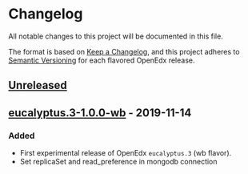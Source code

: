 # Changelog

All notable changes to this project will be documented in this file.

The format is based on [Keep a Changelog](https://keepachangelog.com/en/1.0.0/),
and this project adheres to [Semantic
Versioning](https://semver.org/spec/v2.0.0.html) for each flavored OpenEdx
release.

## [Unreleased]

## [eucalyptus.3-1.0.0-wb] - 2019-11-14

### Added

- First experimental release of OpenEdx `eucalyptus.3` (wb flavor).
- Set replicaSet and read_preference in mongodb connection

[unreleased]: https://github.com/openfun/openedx-docker/compare/eucalyptus.3-1.0.0-wb...HEAD
[eucalyptus.3-1.0.0-wb]: https://github.com/openfun/openedx-docker/releases/tag/eucalyptus.3-1.0.0-wb
